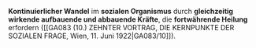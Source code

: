 
**Kontinuierlicher Wandel** im **sozialen Organismus** durch **gleichzeitig wirkende aufbauende und abbauende Kräfte**, die **fortwährende Heilung** erfordern ([[GA083 (10.) ZEHNTER VORTRAG, DIE KERNPUNKTE DER SOZIALEN FRAGE, Wien, 11. Juni 1922|GA083/10]]).
